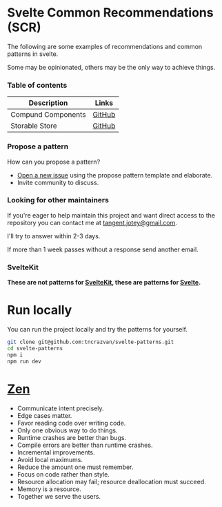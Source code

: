 # Svelte Common Recommendations (SCR)

The following are some examples of recommendations and common patterns in svelte.

Some may be opinionated, others may be the only way to achieve things.

### Table of contents

| Description | Links |
|-----|-----|
| Compund Components | [GitHub](./compound-components/README.md) |
| Storable Store | [GitHub](./storable-store/README.md) |

### Propose a pattern

How can you propose a pattern?

- [Open a new issue](https://github.com/tncrazvan/svelte-patterns/issues/new/choose) using the propose pattern template and elaborate.
- Invite community to discuss.

### Looking for other maintainers

If you're eager to help maintain this project and want direct access to the repository you can contact me at [tangent.jotey@gmail.com](tangent.jotey@gmail.com).

I'll try to answer within 2-3 days.

If more than 1 week passes without a response send another email.

### SvelteKit

**These are not patterns for  [SvelteKit](https://kit.svelte.dev/), these are patterns for [Svelte](https://svelte.dev/).**

# Run locally

You can run the project locally and try the patterns for yourself.

```sh
git clone git@github.com:tncrazvan/svelte-patterns.git
cd svelte-patterns
npm i
npm run dev
```


# [Zen](https://ziglang.org/documentation/master/#Zen)
- Communicate intent precisely.
- Edge cases matter.
- Favor reading code over writing code.
- Only one obvious way to do things.
- Runtime crashes are better than bugs.
- Compile errors are better than runtime crashes.
- Incremental improvements.
- Avoid local maximums.
- Reduce the amount one must remember.
- Focus on code rather than style.
- Resource allocation may fail; resource deallocation must succeed.
- Memory is a resource.
- Together we serve the users.
